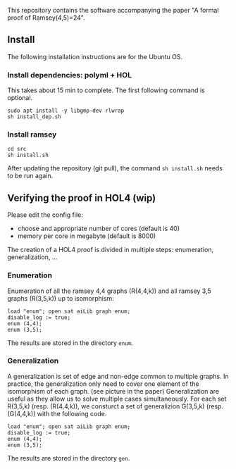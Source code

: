 This repository contains the software accompanying the paper 
"A formal proof of Ramsey(4,5)=24". 

## Install

The following installation instructions are for the Ubuntu OS.

### Install dependencies: polyml + HOL
This takes about 15 min to complete. The first following command is optional.
``` 
sudo apt install -y libgmp-dev rlwrap
sh install_dep.sh
```

### Install ramsey
```
cd src
sh install.sh
```

After updating the repository (git pull), the command `sh install.sh` needs to be run again.

## Verifying the proof in HOL4 (wip)
Please edit the config file: 
- choose and appropriate number of cores (default is 40)
- memory per core in megabyte (default is 8000)

The creation of a HOL4 proof is divided in multiple steps: 
enumeration, generalization, ...


### Enumeration
Enumeration of all the ramsey 4,4 graphs (R(4,4,k)) 
and all ramsey 3,5 graphs (R(3,5,k)) up to isomorphism:
```
load "enum"; open sat aiLib graph enum;
disable_log := true;
enum (4,4);
enum (3,5);
```
The results are stored in the directory ``enum``.

### Generalization
A generalization is set of edge and non-edge common to multiple graphs.
In practice, the generalization only need to cover 
one element of the isomorphism of each graph. (see picture in the paper)
Generalization are useful as they allow us to solve multiple cases simultaneously.
For each set R(3,5,k) (resp. (R(4,4,k)), we consturct a set of generalizion
G(3,5,k) (resp. (G(4,4,k)) with the following code.

```
load "enum"; open sat aiLib graph enum;
disable_log := true;
enum (4,4);
enum (3,5);
```

The results are stored in the directory ``gen``.
 
 
 
 
 
